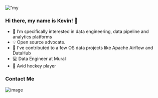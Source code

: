 <p align=”center”><img width=”200" height=”200" src=”![banner](https://github.com/khgould/khgould/assets/39738698/86965168-c8da-4c21-95a2-2b3438b77c89)" alt=”my banner”></p>

### Hi there, my name is Kevin! 👋

- 🔭 I’m specifically interested in data engineering, data pipeline and analytics platforms
- 💡 Open source advocate.
- 🔎 I've contributed to a few OS data projects like Apache Airflow and DataHub
- 💻 Data Engineer at Mural
- :ice_hockey: Avid hockey player

### Contact Me

![image](https://img.shields.io/badge/LinkedIn-0077B5?style=for-the-badge&logo=linkedin&logoColor=white)
